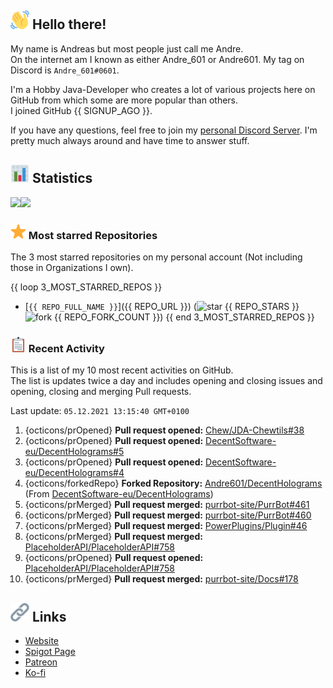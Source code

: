 <!-- Links -->
[purr]: https://purrbot.site
[discord]: https://discord.gg/6dazXp6
[website]: https://andre601.ch
[spigot]: https://www.spigotmc.org/resources/authors/56829/
[patreon]: https://patreon.com/andre_601
[ko-fi]: https://ko-fi.com/andre_601

<!-- SVGs -->
[star]: https://cdn.jsdelivr.net/gh/Readme-Workflows/Readme-Icons@main/icons/octicons/StarredRepository.svg
[fork]: https://cdn.jsdelivr.net/gh/Readme-Workflows/Readme-Icons@main/icons/octicons/ForkedRepository.svg

## <img alt="emoji" src="https://raw.githubusercontent.com/twitter/twemoji/master/assets/svg/1f44b.svg" height="30em"> Hello there!
My name is Andreas but most people just call me Andre.  
On the internet am I known as either Andre_601 or Andre601. My tag on Discord is `Andre_601#0601`.

I'm a Hobby Java-Developer who creates a lot of various projects here on GitHub from which some are more popular than others.  
I joined GitHub {{ SIGNUP_AGO }}.

If you have any questions, feel free to join my [personal Discord Server][discord]. I'm pretty much always around and have time to answer stuff.

## <img alt="emoji" src="https://raw.githubusercontent.com/twitter/twemoji/master/assets/svg/1f4ca.svg" height="30em"> Statistics
<img height="195px" src="https://github-readme-stats.vercel.app/api?username=Andre601&show_icons=true&hide_rank=true&title_color=3498db&bg_color=ffffff00&text_color=718096&disable_animations=true"><img height="195px" src="https://github-readme-stats.vercel.app/api/top-langs?username=Andre601&layout=compact&title_color=3498db&bg_color=ffffff00&text_color=718096">

### <img alt="emoji" src="https://raw.githubusercontent.com/twitter/twemoji/master/assets/svg/2b50.svg" height="25em"> Most starred Repositories
The 3 most starred repositories on my personal account (Not including those in Organizations I own).

{{ loop 3_MOST_STARRED_REPOS }}
- [`{{ REPO_FULL_NAME }}`]({{ REPO_URL }}) (![star] {{ REPO_STARS }} ![fork] {{ REPO_FORK_COUNT }})
{{ end 3_MOST_STARRED_REPOS }}

### <img alt="emoji" src="https://raw.githubusercontent.com/twitter/twemoji/master/assets/svg/1f4cb.svg" height="25em"> Recent Activity
This is a list of my 10 most recent activities on GitHub.  
The list is updates twice a day and includes opening and closing issues and opening, closing and merging Pull requests.

<!--RECENT_ACTIVITY:last_update-->
Last update: `05.12.2021 13:15:40 GMT+0100`
<!--RECENT_ACTIVITY:last_update_end-->
<!--RECENT_ACTIVITY:start-->
1. {octicons/prOpened} **Pull request opened:** [Chew/JDA-Chewtils#38](https://github.com/Chew/JDA-Chewtils/pull/38)
2. {octicons/prOpened} **Pull request opened:** [DecentSoftware-eu/DecentHolograms#5](https://github.com/DecentSoftware-eu/DecentHolograms/pull/5)
3. {octicons/prOpened} **Pull request opened:** [DecentSoftware-eu/DecentHolograms#4](https://github.com/DecentSoftware-eu/DecentHolograms/pull/4)
4. {octicons/forkedRepo} **Forked Repository:** [Andre601/DecentHolograms](https://github.com/Andre601/DecentHolograms) (From [DecentSoftware-eu/DecentHolograms](https://github.com/DecentSoftware-eu/DecentHolograms))
5. {octicons/prMerged} **Pull request merged:** [purrbot-site/PurrBot#461](https://github.com/purrbot-site/PurrBot/pull/461)
6. {octicons/prMerged} **Pull request merged:** [purrbot-site/PurrBot#460](https://github.com/purrbot-site/PurrBot/pull/460)
7. {octicons/prMerged} **Pull request merged:** [PowerPlugins/Plugin#46](https://github.com/PowerPlugins/Plugin/pull/46)
8. {octicons/prMerged} **Pull request merged:** [PlaceholderAPI/PlaceholderAPI#758](https://github.com/PlaceholderAPI/PlaceholderAPI/pull/758)
9. {octicons/prOpened} **Pull request opened:** [PlaceholderAPI/PlaceholderAPI#758](https://github.com/PlaceholderAPI/PlaceholderAPI/pull/758)
10. {octicons/prMerged} **Pull request merged:** [purrbot-site/Docs#178](https://github.com/purrbot-site/Docs/pull/178)
<!--RECENT_ACTIVITY:end-->

## <img alt="emoji" src="https://raw.githubusercontent.com/twitter/twemoji/master/assets/svg/1f517.svg" height="30em"> Links
- [Website]
- [Spigot Page][spigot]
- [Patreon]
- [Ko-fi]
